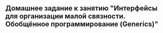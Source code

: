 ## Домашнее задание к занятию "Интерфейсы для организации малой связности. Обобщённое программирование (Generics)"
